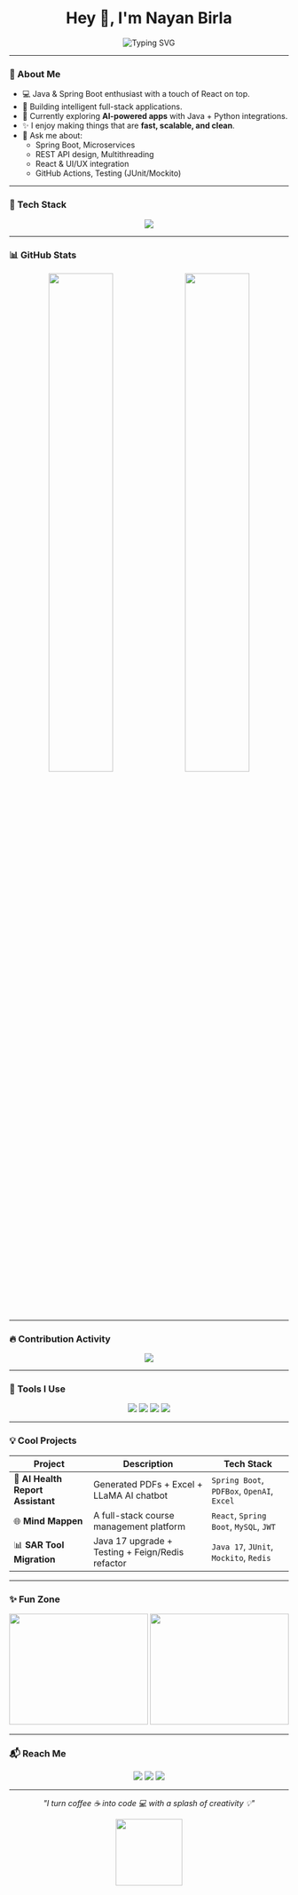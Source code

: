 <h1 align="center">Hey 👋, I'm Nayan Birla</h1>

<p align="center">
  <img src="https://readme-typing-svg.herokuapp.com?font=Fira+Code&size=25&pause=1000&center=true&vCenter=true&multiline=true&width=435&lines=Java+Backend+Developer;Spring+Boot+%7C+React+Full+Stack;Loves+clean+code+%F0%9F%92%BB;Open+Source+Contributor+%F0%9F%94%A5" alt="Typing SVG" />
</p>

---

### 🌟 About Me

- 💻 Java & Spring Boot enthusiast with a touch of React on top.
- 🚀 Building intelligent full-stack applications.
- 🤖 Currently exploring **AI-powered apps** with Java + Python integrations.
- ✨ I enjoy making things that are **fast, scalable, and clean**.
- 💬 Ask me about:
  - Spring Boot, Microservices
  - REST API design, Multithreading
  - React & UI/UX integration
  - GitHub Actions, Testing (JUnit/Mockito)

---

### 🚀 Tech Stack

<p align="center">
  <img src="https://skillicons.dev/icons?i=java,spring,hibernate,mysql,postgres,oracle,react,js,html,css,redis,docker,git" />
</p>

---

### 📊 GitHub Stats

<p align="center">
  <img src="https://github-readme-stats.vercel.app/api?username=nayanbirla&show_icons=true&theme=radical&border_radius=20" width="48%" />
  <img src="https://github-readme-streak-stats.herokuapp.com?user=nayanbirla&theme=radical&border_radius=20&date_format=M%20j%5B%2C%20Y%5D" width="48%" />
</p>

---

### 🔥 Contribution Activity

<p align="center">
  <img src="https://github-readme-activity-graph.vercel.app/graph?username=nayanbirla&theme=react-dark&hide_border=true&area=true" />
</p>

---

### 🔧 Tools I Use

<p align="center">
  <img src="https://img.shields.io/badge/IDE-IntelliJ IDEA-blue?style=for-the-badge&logo=intellijidea&logoColor=white" />
  <img src="https://img.shields.io/badge/Editor-VSCode-007ACC?style=for-the-badge&logo=visual-studio-code" />
  <img src="https://img.shields.io/badge/Postman-F46D01?style=for-the-badge&logo=postman&logoColor=white" />
  <img src="https://img.shields.io/badge/Terminal-Terminal-2E3440?style=for-the-badge&logo=gnometerminal&logoColor=white" />
</p>

---

### 💡 Cool Projects

| Project | Description | Tech Stack |
|--------|-------------|------------|
| 🏥 **AI Health Report Assistant** | Generated PDFs + Excel + LLaMA AI chatbot | `Spring Boot`, `PDFBox`, `OpenAI`, `Excel` |
| 🌐 **Mind Mappen** | A full-stack course management platform | `React`, `Spring Boot`, `MySQL`, `JWT` |
| 📊 **SAR Tool Migration** | Java 17 upgrade + Testing + Feign/Redis refactor | `Java 17`, `JUnit`, `Mockito`, `Redis` |

---

### ✨ Fun Zone

<p align="center">
  <img src="https://media.giphy.com/media/qgQUggAC3Pfv687qPC/giphy.gif" width="250" height="200">
  <img src="https://media.giphy.com/media/Y4z9olnoVl5QI/giphy.gif" width="250" height="200">
</p>

---

### 📬 Reach Me

<p align="center">
  <a href="mailto:nayanbirla9893@gmail.com"><img src="https://img.shields.io/badge/Gmail-nayanbirla.dev%40gmail.com-red?style=for-the-badge&logo=gmail&logoColor=white"></a>
  <a href="https://www.linkedin.com/in/nayan-birla-4b4b001a1/"><img src="https://img.shields.io/badge/LinkedIn-nayanbirla-blue?style=for-the-badge&logo=linkedin"></a>
  <a href="https://github.com/nayanbirla"><img src="https://img.shields.io/badge/GitHub-nayanbirla-black?style=for-the-badge&logo=github"></a>
</p>

---

<p align="center"><i>"I turn coffee ☕ into code 💻 with a splash of creativity 💡"</i></p>
<p align="center">
  <img src="https://media.giphy.com/media/26tn33aiTi1jkl6H6/giphy.gif" width="120">
</p>
